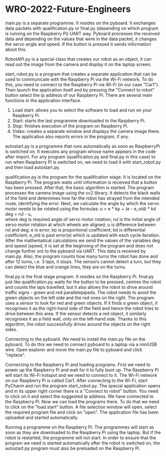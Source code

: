 # WRO-2022-Future-Engineers
main.py is a separate programme. It resides on the pyboard.
It exchanges data packets with qualification.py or final.py (depending on which program is running on the Raspberry Pi) UART way.
Pyboard processes the received data and depending on the values that were in the data packet, it changes the servo angle and speed.
If the button is pressed it sends information about this.

RobotAPI.py is a special class that creates our robot as an object, it can read out the image from the camera and display it on the laptop screen.

start_robot.py is a program that creates a separate application that can be used to communicate with the Raspberry Pi via the Wi-Fi network.
To do this, you need to connect to the Raspberry Pi via Wi-Fi (in our case "Car1").
Then launch the application itself and by pressing the "Connect to robot" button select the ip address of our Raspberry Pi.
There are several main functions in the application interface.
1. Load start: allows you to select the software to load and run on your Raspberry Pi.
2. Start: starts the last programme downloaded to the Raspberry Pi.
3. Stop: finishes execution of the program on Raspberry Pi.
4. Video: creates a separate window and displays the camera image there.
The application also reports errors in the program, if any.

autostart.py is a programme that runs automatically as soon as RaspberryPi is switched on. It executes any program whose name appears in the code after import.
For any program (qualification.py and final.py in this case) to run when Raspberry Pi is switched on, we need to load it with start_robot.py and then load autostart.py.

qualification.py is the program for the qualification stage. It is located on the Raspberry Pi. The program waits until information is received that a button has been pressed.
After that, the basic algorithm is started.
The program processes the camera image using the cv2 library. It detects the black walls of the field and determines how far the robot has strayed from the intended route, identifying the error. Next, we calculate the angle by which the servo motor needs to be rotated using the formulas:
u = e * kp + (e - e_old) * kd
deg = rul - u,     
where deg is required angle of servo motor rotation; rul is the initial angle of servo motor rotation at which wheels are aligned; u is difference between rul and deg; e is error; kp is proportional coefficient; kd is differential coefficient; e_old is past error(e) which is updated with each cycle iteration.
After the mathematical calculations we send the values of the variables deg and speed (speed, it is set at the beginning of the program and does not change further on) to the pyboard via UART. This data is received by main.py.
Also, the program counts how many turns the robot has done and after 12 turns, i.e. 3 laps, it stops. The sensors cannot detect a turn, but they can detect the blue and orange lines, they are on the turns.

final.py is the final stage program. It resides on the Raspberry Pi.
final.py just like qualification.py waits for the button to be pressed, centres the robot and counts the laps travelled, but it also allows the robot to drive around traffic signs - green and red parallelepipeds. The robot needs to avoid the green objects on the left side and the red ones on the right.
The program uses a sensor to look for red and green objects. If it finds a green object, it recognises it as the right-hand side of the field and hence the robot tries to drive between this area. If the sensor detects a red object, it similarly recognises it as a field wall, only on the left-hand side. Thanks to this algorithm, the robot successfully drives around the objects on the right sides.




Connecting to the pyboard.
We need to install the main.py file on the pyboard. To do this we need to connect pyboard to a laptop via a miniUSB wire. Open explorer and move the main.py file to pyboard and click "replace".

Connecting to the Raspberry Pi and loading programs.
First we need to power up the Raspberry Pi and wait for it to fully boot up. The Raspberry Pi will start its Wi-Fi hotspot and we need to connect to it. The Wi-Fi network on our Raspberry Pi is called Car1. After connecting to the Wi-Fi, start PyCharm and run the program start_robot.py. The special application opens and in its upper right corner there is a "Connect to robot" button. You need to click on it and select the suggested ip address. We have connected to the Raspberry Pi. Now we can load the programs there.
To do that we need to click on the "load start" button. A file selection window will open, select the required program file and click on "open". The application file has been uploaded and started automatically.


Running a programme on the Raspberry Pi.
The programmes will start as soon as they are downloaded to the Raspberry Pi using the laptop. But if the robot is restarted, the programme will not start.
In order to ensure that the program we need is started automatically after the robot is switched on, the autostart.py program must also be preloaded on the Raspberry Pi.
